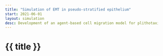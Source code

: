```yaml
---
title: "Simulation of EMT in pseudo-stratified epithelium"
start: 2021-06-01
layout: simulation
desc: Development of an agent-based cell migration model for plithotaxis.
---
```


# {{ title }}
<!-- 
**This is an internal page for collaborators.** 
If you see this page, you should know why you are here and expect work in progress.

To change parameters, use the user inferface below (or on the righ side). In addition, you can drag & drop the cells with the mouse.

<span class="text-red-600">
Since there are many sources of randomness (e.g. timing of EMT-like events, noise), the outcome of a single simulation for a given set of parameters is not representative of the general behaviour. Therefore, one should refer to the statistical analyses provided in [ref to our upcoming preprint]</span>
-->

<div class="grid md:grid-cols-3 gap-4 grid-cols-2 mx-auto">

<div id="sim_div" class="col-span-2">
</div>
<div id="tp_container" class="col-span-1">
</div>
</div>

<div>

<script async defer>


    let sim_emt = function(p) {
        const parent = document.getElementById('sim_div');
        const pv = p5.Vector;

        const aspect = 16/9;
        const bg_col = p.color(30,30,30);

        // Units: space: 5e-6m | h

        let pcontrol = {
            speed: 1.0,
            preset: ""
        };

        let plts = {

        };

        const params_def = {
            general: {
                t_end: 96,
                dt: 0.1, 
                random_seed: 0,
                init_basal_junction_dist: 0.3,
                N_init: 30,
                N_max: 70,
                N_emt: 2,
                w_init: 10,
                h_init: 10,
                mu: 0.2,
                n_substeps: 20,
                alg_dt: 0.01,
                w_screen: 25,
                h_screen: 20,
                p_div_out: 0.8,
            },
            cell_prop: {
                apical_junction_init: 0.3,
                max_basal_junction_dist: 1.0,
                basal_daming_ratio: 1.0,
                cytos_init: 0.3,
                diffusion: 0.1,

            },
            cell_types: {
                control: {
                    name: 'control',
                    R_hard: 0.3, 
                    R_hard_div: 0.7, 
                    R_soft: 1.0,
                    color: p.color(30, 100, 20),
                    dur_G2: 0.5,
                    dur_mitosis: 0.5,
                    k_apical_junction: 1.0,
                    k_cytos: 5.0,
                    running_speed: 1.0,
                    stiffness_apical_apical: 5.0,
                    stiffness_nuclei_apical: 2.0,
                    stiffness_nuclei_basal: 2.0,
                    stiffness_repulsion: 1.0,
                    stiffness_straightness: 15.0,
                    lifespan: {min: 10, max: 21},
                    INM: true,
                    events: {
                        time_A: {min:Infinity, max:Infinity},
                        time_B: {min:Infinity, max:Infinity},
                        time_S: {min:Infinity, max:Infinity},
                    }
                },
                emt: {
                    name: 'emt',
                    R_hard: 0.3, 
                    R_hard_div: 0.7, 
                    R_soft: 1.0,
                    color: p.color(150, 0, 0),
                    dur_G2: 0.5,
                    dur_mitosis: 0.5,
                    k_apical_junction: 1.0,
                    k_cytos: 5.0,
                    running_speed: 1.0,
                    stiffness_apical_apical: 5.0,
                    stiffness_nuclei_apical: 2.0,
                    stiffness_nuclei_basal: 2.0,
                    stiffness_repulsion: 1.0,
                    stiffness_straightness: 15.0,
                    lifespan: {min: 10, max: 21},
                    INM: false,
                    events: {
                        time_A: {min:6, max:24},
                        time_B: {min:6, max:24},
                        time_S: {min:6, max:24},
                    }
                }
            }
        };

        let params = Object.assign({}, params_def);

        function init_interface() {
                    
            const pane = new Tweakpane.Pane(
                {
                    title: "Simulation control",
                    container: document.getElementById('tp_container'),
                });
            pane.registerPlugin(TweakpaneEssentialsPlugin);

            
            const presets = pane.addInput(pcontrol , 'preset', 
                {
                    label: 'Load setup',
                    options: 
                    [
                        {text: "Two EMT cells (no INM)", value: 0},
                        {text: "Two EMT cells (with INM)", value: 1},
                        {text: "10 EMT cells (no INM)", value: 2},
                        {text: "10 EMT cells (with INM)", value: 3},
                    ]
                });

            presets.on('change', (ev) => {
                console.log(ev.value);
                Object.assign(params, params_def);
                switch(ev.value) { 
                    case 0: 
                        params.general.N_init = 30;
                        params.general.N_emt = 2;
                        params.cell_types.emt.INM = false;
                        break;

                    case 1: 
                        params.general.N_init = 30;
                        params.general.N_emt = 2;
                        params.cell_types.emt.INM = true;
                        break;
                        
                    case 2: 
                        params.general.N_init = 40;
                        params.general.N_emt = 10;
                        params.general.w_init = 15;
                        params.cell_types.emt.INM = false;
                        break;
                        
                    case 3: 
                        params.general.N_init = 40;
                        params.general.N_emt = 10;
                        params.general.w_init = 15;
                        params.cell_types.emt.INM = true;
                        break;
                    default: break;
                }
                init();
                pane.refresh();

            });

            let btn = pane.addButton(
                {
                    title: 'Start simulation',                
                });

            btn.on('click', () => {
                init();
            });

            pane.addInput(pcontrol, 'speed', 
                {
                    label: 'Play speed [sim h/s]', min: 0.0, max: 2.0,
                });

            pane.addSeparator();


            let tabs = pane.addTab({
                pages: [
                    {title: 'EMT cells'},
                    {title: 'Control cells'},
                    {title: 'Stats'},
                ]
            });


            let tabP = tabs .pages[2];
            let tabA = tabs .pages[1];
            let tabU = tabs .pages[0];

            tabP.addMonitor(s.cells, 'length', {
                label: "#cells",
                view: 'graph',
                interval: 1000,
                min: 0,
                max: params.general.N_max + 1,
            });

            tabA.addInput(params.cell_types.control, 'lifespan',
            {
                label: 'Lifespan [h]', min: 5.0, max: 40, step: 1.0
            });


            tabA.addInput(params.cell_types.control, 'INM',
            {
                label: 'Interkinetic nuclear migration'
            });

            tabA.addInput(params.cell_types.control, 'stiffness_repulsion',
                {
                    label: 'Stiffness: Cell repulsion', min: 0.0, max: 5, step: 0.1
                });
                
            tabA.addInput(params.cell_types.control, 'stiffness_straightness',
                {
                    label: 'Stiffness: Straightness factor', min: 0.0, max: 20, step: 0.1
                });

            tabA.addInput(params.cell_types.control, 'stiffness_nuclei_apical',
                {
                    label: 'Stiffness: Apical cytoskeleton', min: 1.0, max: 10, step: 0.1
                });

            tabA.addInput(params.cell_types.control, 'stiffness_nuclei_basal',
                {
                    label: 'Stiffness: Basal cytoskeleton', min: 1.0, max: 10, step: 0.1
                });

            tabA.addInput(params.cell_types.control, 'stiffness_apical_apical',
            {
                label: 'Stiffness: Apical-apical springs', min: 1.0, max: 10, step: 0.1
            });

            
            tabU.addInput(params.cell_types.emt, 'INM',
            {
                label: 'Interkinetic nuclear migration'
            });


            const tabUR = tabU.addFolder({
                title: 'Changes of the time of EMT requires restart of the simulation:',
                expanded: true,   // optional
            });

            tabUR.addInput(params.cell_types.emt.events, 'time_A',
            {
                label: 'EMT event: Loss apical adhesion [h]', min: 6.0, max: 48, step: 3
            });

            tabUR.addInput(params.cell_types.emt.events, 'time_B',
            {
                label: 'EMT event: Loss basal adhesion [h]', min: 6.0, max: 48, step: 3
            });
            
            /*tabU.addInput(params.cell_types.emt.events, 'time_S',
            {
                label: 'EMT event: Loss polarity [h]', min: 6.0, max: 24, step: 3
            });*/
        }
        

        let s = {
            cells: [],
            ap_links: [],
            ba_links: [],
            t: 0.0,
        };


        class Cell {
            constructor(params, s, x_init, ct = params.cell_types.control, parent = undefined) {

                const w = params.general.w_init;
                const h = params.general.h_init;

                this.type = ct;

                
                this.f = p.createVector(0.0, 0.0);
                this.fA = p.createVector(0.0, 0.0);
                this.fB = p.createVector(0.0, 0.0);

                this.col = ct.color;
                this.R_soft = ct.R_soft;
                this.R_hard = ct.R_hard;

                this.eta_A = h/2;
                this.eta_B = h/2;

                this.has_A = true;
                this.has_B = true;

                this.phase = 0; // 1 = G2, 2 = mitosis
                const max_age = p.random( ct.lifespan.min, ct.lifespan.max );

                if( parent === undefined ) {
                    this.pos = x_init.copy();
                    this.A = p.createVector( this.pos.x, h);
                    this.B = p.createVector( this.pos.x, 0);

                    this.birth_time = s.t - p.random(0, max_age);
                    this.division_time = this.birth_time + max_age;

                    this.time_A = p.random(ct.events.time_A.min, ct.events.time_A.max);
                    this.time_B = p.random(ct.events.time_B.min, ct.events.time_B.max);
                    this.time_S = p.random(ct.events.time_S.min, ct.events.time_S.max);
                } else {
                    this.pos = x_init.copy();
                    this.A = parent.A.copy();
                    this.B = parent.B.copy();
                    
                    this.birth_time = s.t;
                    this.division_time = this.birth_time + max_age;
                    
                    this.time_A = parent.time_A;
                    this.time_B = parent.time_B;
                    this.time_S = parent.time_S;

                    this.has_A = parent.has_A;
                    this.has_B = parent.has_B;

                    this.eta_A = parent.eta_A;
                    this.eta_B = parent.eta_B;
                }

                this.pos_last = this.pos.copy();
                this.dir = p.createVector(0,0);
            }

            draw() {

                this.dir.set(this.pos_last);
                this.dir.sub(this.pos);
                this.dir.mult(1/(params.general.dt));
                this.pos_last.set(this.pos.x, this.pos.y);

                p.noStroke();
                p.fill(p.red(this.col), p.green(this.col), p.blue(this.col), 100);
                // p.circle(this.pos.x, this.pos.y, 2*this.R_soft);
                const angle = this.dir.heading();
                const F = this.dir.mag();
                p.translate(this.pos.x, this.pos.y);
                p.rotate(angle);

                let v = 0;
                const Fmin = 0.9;
                const Fmax = 2.0;
                const vmax = 0.3;
                if( F > Fmin ) {
                    if ( F < Fmax) {
                        const x = (F-Fmin)/(Fmax-Fmin);
                        v = vmax*p.exp(-1/(1-x*x*x*x));
                    }
                    else {
                        v = vmax;
                    }
                }
                p.ellipseMode(p.CENTER);
                p.ellipse(0, 0, (1+v)*2*this.R_soft, (1-v)*2*this.R_soft);
                p.rotate(-angle);
                p.translate(-this.pos.x, -this.pos.y);

                p.fill(p.red(this.col), p.green(this.col), p.blue(this.col));
                p.circle(this.pos.x, this.pos.y, 2*this.R_hard);
                
                
                p.fill(150,20,20);
                p.circle(this.A.x, this.A.y, 0.2);
                
                p.fill(0,0,0);
                p.circle(this.B.x, this.B.y, 0.2);

                p.stroke(100,50,0,80);
                p.strokeWeight(0.05);
                p.line(this.A.x, this.A.y, this.pos.x, this.pos.y );
                p.line(this.B.x, this.B.y, this.pos.x, this.pos.y );
            }

        };

        

        function init() {
            s.cells.length = 0;
            s.t = 0;
            s.ap_links.length = 0;
            s.ba_links.length = 0;

            const N =  params.general.N_init;
            const i_emt = p.round( (N - params.general.N_emt) / 2 );
            const j_emt = i_emt + params.general.N_emt;

            const w = params.general.w_init;
            const h = params.general.h_init;

            const X_init = [];
            for( let i = 0; i < N; ++i ) {
                X_init[i] = p.createVector( p.random(-w/2, w/2), p.random(h/3, 2*h/3 ) );
            }
            X_init.sort( (a,b) => ( a.x - b.x ) );
            console.log(X_init);


            for( let i = 0; i < N; ++i ) {
                if( i < i_emt || i >= j_emt ) {
                    s.cells[i] = new Cell(params, s, X_init[i]);
                } else {
                    s.cells[i] = new Cell(params, s, X_init[i], params.cell_types.emt);
                }
            }



            for( let i = 0; i < s.cells.length; ++i ) {
                s.cells[i].A.x = -w/2 + w * (i/s.cells.length);
                s.cells[i].B.x = -w/2 + w * (i/s.cells.length);
            }

            for( let i = 0; i < s.cells.length - 1; ++i ) {
                s.ap_links[i] = {l: i, r: i+1};
                s.ba_links[i] = {l: i, r: i+1};
            }

            s.t = 0.0;
        }


        function timeStep() {

            //dt = p.min(p.deltaTime, 100) / 1000 * 60 * p_def.speed_factor / p1.n_substeps;

            const pg = params.general;
            const ct = params.cell_types.control;
            const cp = params.cell_prop;


            let dt = pg.dt * pcontrol.speed;

            // update time dynamics 
            for (let i = 0; i < s.cells.length; ++i) {
                const ci = s.cells[i];

                // update cell phase 
                if ( s.t < ci.division_time - ci.type.dur_G2 - ci.type.dur_mitosis ) {
                    ci.phase = 0;
                } else {
                    if ( s.t < ci.division_time - ci.type.dur_mitosis ) {
                        ci.phase = 1;
                    } else {
                        if ( s.t < ci.division_time ) {
                            ci.phase = 2;
                        } else {
                            ci.phase = 3;
                        }
                    }
                }
            }

            // perform cell division
            for (let i = 0; i < s.cells.length; ++i) {
                let ci = s.cells[i];
                if( ci.phase == 3 ) {
                    if ( ci.type.name == 'emt' ) {
                        // reset cell cycle
                        s.cells[i] = new Cell(params, s, ci.pos, ci.type, ci); 
                    } else {
                        if( p.random(0,1) < pg.p_div_out || s.cells.length > pg.N_max ) {
                            // one offsprings
                            s.cells[i] = new Cell(params, s, ci.pos, ci.type, ci); 
                        } else {
                            // two offsprings
                            
                            s.cells[i] = new Cell(params, s, ci.pos, ci.type, ci); 
                            ci = s.cells[i];
                            s.cells[s.cells.length] = new Cell(params, s, ci.pos, ci.type, ci);
                            const cj = s.cells[s.cells.length-1];
                            ci.pos.x -= 0.05 * ci.R_soft;
                            cj.pos.x += 0.05 * ci.R_soft;
                            ci.A.x -= 0.05 * ci.R_soft;
                            cj.A.x += 0.05 * ci.R_soft;
                            ci.B.x -= 0.05 * ci.R_soft;
                            cj.B.x += 0.05 * ci.R_soft;

                            // recover the tissue 
                            for( let e = 0; e < s.ap_links.length; ++e ) {
                                const con = s.ap_links[e];
                                if( i == con.l ) {
                                    con.l = s.cells.length - 1;
                                }
                            }
                            s.ap_links[s.ap_links.length] = {l:i, r:s.cells.length-1};

                            for( let e = 0; e < s.ba_links.length; ++e ) {
                                const con = s.ba_links[e];
                                if( i == con.l ) {
                                    con.l = s.cells.length - 1;
                                }
                            }
                            s.ba_links[s.ba_links.length] = {l:i, r:s.cells.length-1};
                        }
                        // perform cell division
                    }
                }
            }

            
            for (let i = 0; i < s.cells.length; ++i) {
                const ci = s.cells[i];

                // lose apical adhesion
                if( s.t <= ci.time_A && s.t + dt > ci.time_A  ) {
                    ci.has_A = false;
                                    
                    const inds = [];
                    let new_con = {l: 0, r: 0};
                    for(let e = 0; e < s.ap_links.length; ++e) {
                        const con = s.ap_links[e];
                        if ( con.l == i ) { inds.push(e); new_con.r = con.r; };
                        if ( con.r == i ) { inds.push(e); new_con.l = con.l; };
                    }

                    if( inds.length == 1 ) {
                        s.ap_links.splice(inds[0], 1);
                    }

                    if( inds.length == 2 ) {
                        inds.sort((a,b) => (b - a));
                        s.ap_links.splice(inds[0], 1);
                        s.ap_links.splice(inds[1], 1);
                        s.ap_links.push(new_con);
                    }
                }                    
                
                // lose basal adhesion
                if( s.t <= ci.time_B && s.t + dt > ci.time_B  ) {
                    ci.has_B = false;
                                    
                    const inds = [];
                    let new_con = {l: 0, r: 0};
                    for(let e = 0; e < s.ba_links.length; ++e) {
                        const con = s.ba_links[e];
                        if ( con.l == i ) { inds.push(e); new_con.r = con.r; };
                        if ( con.r == i ) { inds.push(e); new_con.l = con.l; };
                    }

                    if( inds.length == 1 ) {
                        s.ba_links.splice(inds[0], 1);
                    }

                    if( inds.length == 2 ) {
                        inds.sort((a,b) => (b - a));
                        s.ba_links.splice(inds[0], 1);
                        s.ba_links.splice(inds[1], 1);
                        s.ba_links.push(new_con);
                    }
                }
            }

            for (let i = 0; i < s.cells.length; ++i) {
                const ci = s.cells[i];
                    
                // drl = desired rest length
                let apical_drl = 0.0;
                let basal_drl = 0.0;

                const distAX = pv.dist(ci.pos, ci.A);
                const distBX = pv.dist(ci.pos, ci.B);
                let distAB = 0.0;

                const phase_mode = ci.phase + ( ci.type.INM ? 0 : 10 );

                switch( phase_mode ) {
                    case 1: 
                        distAB = pv.dist(ci.A, ci.B);
                        apical_drl = 0.0;
                        basal_drl = p.max( 0, distAB - 2*ci.R_soft );
                    break;

                    case 2: 
                        distAB = pv.dist(ci.A, ci.B);
                        apical_drl = 0.0;
                        basal_drl = p.max( 0, distAB - 2*ci.R_soft );
                    break;
                    
                    default: 
                        apical_drl = p.max( 0, distAX - ci.R_soft );
                        basal_drl  = p.max( 0, distBX - ci.R_soft );
                }

                
                if( ci.phase == 1 ) {
                        ci.R_hard = ci.type.R_hard_div;
                };

                if( !ci.has_A ) { apical_drl = 0.0; };
                if( !ci.has_B ) { basal_drl = 0.0; };

                ci.eta_A = p.exp(-dt * ci.type.k_cytos ) * (ci.eta_A - apical_drl) + apical_drl;                    
                ci.eta_B = p.exp(-dt * ci.type.k_cytos ) * (ci.eta_B - basal_drl) + basal_drl;
            }

            dt = pg.dt / pg.n_substeps * pcontrol.speed;

            for (let step = 0; step < pg.n_substeps; ++step) {

                s.t = s.t + dt;                 

                for (let i = 0; i < s.cells.length; ++i) {
                    s.cells[i].f.set(0,0);
                    s.cells[i].fA.set(-0.0,0);
                    s.cells[i].fB.set(0,0);
                }

                // cell cell repulsion
                for (let i = 0; i < s.cells.length; ++i) {
                    const ci = s.cells[i]; 
                    for (let j = 0; j < i; ++j) {
                        const xixj = pv.sub(s.cells[j].pos, s.cells[i].pos);
                        const d = xixj.mag();
                        const Rij = s.cells[i].R_soft + s.cells[j].R_soft;
                        if (d < Rij && d > Rij / 20) {
                            s.cells[i].f.add(pv.mult(xixj, -ci.type.stiffness_repulsion * (Rij - d) / d));
                            s.cells[j].f.sub(pv.mult(xixj, -ci.type.stiffness_repulsion * (Rij - d) / d));
                        }
                    }
                }

                for (let i = 0; i < s.cells.length; ++i) {
                    const ci = s.cells[i]; 

                    
                    // apical nuclei springs 
                    const ax = pv.sub(ci.pos, ci.A);
                    const al = ax.mag();
                    if( al > 0 ) {
                        const rl = ci.eta_A + ci.R_soft;
                        ci.f.sub(  pv.mult(ax, 2 * ci.type.stiffness_nuclei_apical * ( al - rl ) / (al*rl*rl) ) );
                        ci.fA.add( pv.mult(ax, 2 * ci.type.stiffness_nuclei_apical * ( al - rl ) / (al*rl*rl) ) );
                    }

                    
                    // basal nuclei springs 
                    const bx = pv.sub(ci.pos, ci.B);
                    const bl = bx.mag();
                    if( al > 0 ) {
                        const rl = ci.eta_B + ci.R_soft;
                        ci.f.sub(  pv.mult(bx, 2 * ci.type.stiffness_nuclei_basal * ( bl - rl ) / (bl*rl*rl) ) );
                        ci.fB.add( pv.mult(bx, 2 * ci.type.stiffness_nuclei_basal * ( bl - rl ) / (bl*rl*rl) ) );
                    }

                    // straightness 
                    const ax_bx = pv.dot(ax, bx);
                    if( ax_bx != 0.0 ){
                        const f = ci.type.stiffness_straightness / (al*bl);
                        
                        const dR = bx.copy();
                        dR.mult(-1.0); dR.add( pv.mult( ax, ax_bx/(al*al) ) ); dR.mult(f); 
                        const dS = ax.copy();
                        dS.mult(-1.0); dS.add( pv.mult( bx, ax_bx/(bl*bl) ) ); dS.mult(f);
                        ci.fA.sub(dR);
                        ci.f.add(dR);
                        ci.f.add(dS);
                        ci.fB.sub(dS);
                    }
                }

                for(let e = 0; e < s.ap_links.length; ++e) {
                    const ci = s.cells[ s.ap_links[e].l ];
                    const cj = s.cells[ s.ap_links[e].r ];
                    const aiaj = pv.sub(ci.A, cj.A);
                    aiaj.mult( 0.25*0.5*ci.type.stiffness_apical_apical );
                    ci.fA.sub( aiaj );
                    cj.fA.add( aiaj );
                }

                // integrate forces
                for (let i = 0; i < s.cells.length; ++i) {
                    const ci = s.cells[i];
                    // noise 
                    ci.pos.x += p.sqrt(dt) * cp.diffusion * p.randomGaussian()
                    ci.pos.y += p.sqrt(dt) * cp.diffusion * p.randomGaussian()

                    // add force
                    ci.pos.x += dt * ci.f.x / pg.mu;
                    ci.pos.y += dt * ci.f.y / pg.mu;

                    ci.A.x += dt * ci.fA.x / pg.mu;
                    ci.A.y += dt * ci.fA.y / pg.mu;
                    
                    ci.B.x += dt * ci.fB.x / pg.mu;

                    if( !ci.has_B ) {
                        ci.B.y += dt * ci.fB.y / pg.mu;
                    }
                }

                // handle constraints
                for (let i = 0; i < s.cells.length; ++i) {
                    for (let j = 0; j < i; ++j) {
                        const Rij = s.cells[i].R_hard + s.cells[j].R_hard;
                        const d = pv.dist(s.cells[i].pos, s.cells[j].pos) - Rij;
                        if (d < 0.0 && d != -Rij) {
                            const xixj = pv.sub(s.cells[i].pos, s.cells[j].pos);
                            xixj.mult(0.5 * d / (d + Rij));
                            s.cells[i].pos.sub(xixj);
                            s.cells[j].pos.add(xixj);
                        }
                    }
                }

                // fixed ordering of basal layer
                for( let e = 0; e < s.ba_links.length; ++e) {
                    const ci = s.cells[s.ba_links[e].l];
                    const cj = s.cells[s.ba_links[e].r];

                    const bij = cj.B.x - ci.B.x;
                    if( bij < 0 ) {
                        ci.B.x += bij/2;
                        cj.B.x -= bij/2;
                    } 
                }
                
                // maximal distance of basal points
                for( let e = 0; e < s.ba_links.length; ++e) {
                    const ci = s.cells[s.ba_links[e].l];
                    const cj = s.cells[s.ba_links[e].r];

                    const bij = cj.B.x - ci.B.x;
                    if( bij > cp.max_basal_junction_dist ) {
                        ci.B.x += (bij - cp.max_basal_junction_dist) / 2;
                        cj.B.x -= (bij - cp.max_basal_junction_dist) / 2;
                    } 
                }
            }
        }


        let sX = 1.0; 
        let sY = 1.0;
        let tX = 0.0;
        let tY = 0.0;

        let dragging = false; // Is the object being dragged?
        let dragIndex = -1;
        let offset;     // Mouseclick offset

        p.setup = function() {
            p.createCanvas(1280,768);
            p.windowResized();
            p.frameRate(25);
            init_interface();
            init();
        }

        p.draw = function() {
            
            const pg = params.general;

            // simulate 
            timeStep();


            // drag and drop 

            if (dragging && dragIndex >= 0 && dragIndex < s.cells.length) {
                s.cells[dragIndex].pos.x = p.mouseX / sX - tX;
                s.cells[dragIndex].pos.y = p.mouseY / sY - tY;
            }

            // prepare drawing 
            p.background(250,250,250);

            const scale_factor = (p.width/p.height) / aspect;
            const ws = pg.w_screen;
            const hs = pg.h_screen;
            const h  = pg.h_init;
            sX = p.width / ws * p.min(1, 1/scale_factor);
            sY = -p.height / hs * p.min(1, scale_factor);
            tX = ws/2;
            tY = -hs + (hs-h)/2 ;
            p.scale(sX,sY);
            p.translate(tX, tY);


            // draw tissue
            for( let i = 0; i < s.cells.length; ++i ) {
                s.cells[i].draw();
            }

            p.stroke(100,0,0,255);
            p.strokeWeight(0.05);
            for( let e = 0; e < s.ap_links.length; ++e) {
                const i = s.ap_links[e].r;
                const j = s.ap_links[e].l;
                p.line( s.cells[i].A.x, s.cells[i].A.y, s.cells[j].A.x, s.cells[j].A.y );
            }

            p.stroke(0,0,0,255);
            p.strokeWeight(0.05);
            for( let e = 0; e < s.ba_links.length; ++e) {
                const i = s.ba_links[e].r;
                const j = s.ba_links[e].l;
                p.line( s.cells[i].B.x, s.cells[i].B.y, s.cells[j].B.x, s.cells[j].B.y );
            }

            p.stroke(100,100,100);
            p.strokeWeight(0.1);
            p.line(ws/2 - 4, -0.1*hs, ws/2 - 2, -0.1*hs);

            
            p.scale(1,-1);
            p.noStroke();
            p.fill(0);
            p.textSize(16/p.max(sX,-sY));
            p.textAlign(p.LEFT, p.TOP);
            p.text("10 μm", ws/2 - 4, 0.1*hs);
            p.text("time: " + String(s.t.toFixed(2)) + " h", ws/2 - 4, 0.15*hs);

            p.fill(150,30,20);
            p.text("Apical side", ws/2 - 4, -0.75*hs);

            p.fill(0,0,0);
            p.text("Basal side", ws/2 - 4, 0.2*hs);

        }


        p.mousePressed = function () {
            mouse = p.createVector(p.mouseX / sX - tX, p.mouseY / sY - tY);
            const pg = params.general;

            if ( mouse.x < -pg.w_screen/2 || mouse.x > pg.w_screen/2 || mouse.y < 0 || mouse.y > pg.h_screen) { return; };

            let di;
            let dm = pg.w_screen + pg.h_screen;
            dragIndex = -1;
            for (let i = 0; i < s.cells.length; ++i) {
                di = mouse.dist(s.cells[i].pos);
                if (di < dm) {
                    dragIndex = i;
                    dm = di;
                }
            }

            if (dragIndex >= 0 && dragIndex < s.cells.length && dm <= s.cells[dragIndex].R_soft) {
                dragging = true;
            }
        }


        p.mouseReleased = function () {
            // Quit dragging
            dragging = false;
        }


        p.windowResized = function () {
            const height_proposal = parent.clientHeight;
            const width_proposal = parent.clientWidth;
            const aspect_proposal = width_proposal / height_proposal;
            p.resizeCanvas(width_proposal, height_proposal * aspect_proposal / aspect);
        }


    }

    let sim_emt_p5 = new p5(sim_emt, 'sim_div');

</script>

</div>

